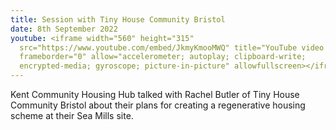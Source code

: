 ```yaml
---
title: Session with Tiny House Community Bristol
date: 8th September 2022
youtube: <iframe width="560" height="315"
  src="https://www.youtube.com/embed/JkmyKmooMWQ" title="YouTube video player"
  frameborder="0" allow="accelerometer; autoplay; clipboard-write;
  encrypted-media; gyroscope; picture-in-picture" allowfullscreen></iframe>
---
```

Kent Community Housing Hub talked with Rachel Butler of Tiny House Community Bristol about their plans for creating a regenerative housing scheme at their Sea Mills site. [](https://www.youtube.com/redirect?event=video_description&redir_token=QUFFLUhqbG5pVlZIRjhGNlE2Mjduc3JqYmFPN0JWc0JQUXxBQ3Jtc0ttT29xVXhCUUR5cGNabC1lek5laFdlRTIxZnFFNHlSTk5DTUV5dDZDeTlnRWFITWN2eUZlYlhrVUZDdzF5TklpeGhwQmpQRTA3NzNpMkg1Q05EZ3F2ejdUcVhuRXBWZXBUNHladlB0b3JGYnVsQm1YNA&q=https%3A%2F%2Fwww.tinyhousecommunitybristol.org%2F&v=JkmyKmooMWQ)